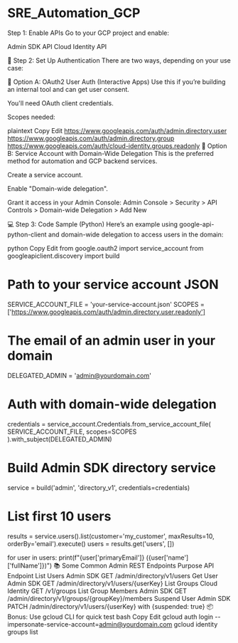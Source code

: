 # SRE_Automation_GCP

Step 1: Enable APIs
Go to your GCP project and enable:

Admin SDK API
Cloud Identity API


🔐 Step 2: Set Up Authentication
There are two ways, depending on your use case:

🔹 Option A: OAuth2 User Auth (Interactive Apps)
Use this if you’re building an internal tool and can get user consent.

You'll need OAuth client credentials.

Scopes needed:

plaintext
Copy
Edit
https://www.googleapis.com/auth/admin.directory.user
https://www.googleapis.com/auth/admin.directory.group
https://www.googleapis.com/auth/cloud-identity.groups.readonly
🔹 Option B: Service Account with Domain-Wide Delegation
This is the preferred method for automation and GCP backend services.

Create a service account.

Enable "Domain-wide delegation".

Grant it access in your Admin Console:
Admin Console > Security > API Controls > Domain-wide Delegation > Add New

💻 Step 3: Code Sample (Python)
Here’s an example using google-api-python-client and domain-wide delegation to access users in the domain:

python
Copy
Edit
from google.oauth2 import service_account
from googleapiclient.discovery import build

# Path to your service account JSON
SERVICE_ACCOUNT_FILE = 'your-service-account.json'
SCOPES = ['https://www.googleapis.com/auth/admin.directory.user.readonly']

# The email of an admin user in your domain
DELEGATED_ADMIN = 'admin@yourdomain.com'

# Auth with domain-wide delegation
credentials = service_account.Credentials.from_service_account_file(
    SERVICE_ACCOUNT_FILE,
    scopes=SCOPES
).with_subject(DELEGATED_ADMIN)

# Build Admin SDK directory service
service = build('admin', 'directory_v1', credentials=credentials)

# List first 10 users
results = service.users().list(customer='my_customer', maxResults=10, orderBy='email').execute()
users = results.get('users', [])

for user in users:
    print(f"{user['primaryEmail']} ({user['name']['fullName']})")
📚 Some Common Admin REST Endpoints
Purpose	API	Endpoint
List Users	Admin SDK	GET /admin/directory/v1/users
Get User	Admin SDK	GET /admin/directory/v1/users/{userKey}
List Groups	Cloud Identity	GET /v1/groups
List Group Members	Admin SDK	GET /admin/directory/v1/groups/{groupKey}/members
Suspend User	Admin SDK	PATCH /admin/directory/v1/users/{userKey} with {suspended: true}
📦 Bonus: Use gcloud CLI for quick test
bash
Copy
Edit
gcloud auth login --impersonate-service-account=admin@yourdomain.com
gcloud identity groups list
